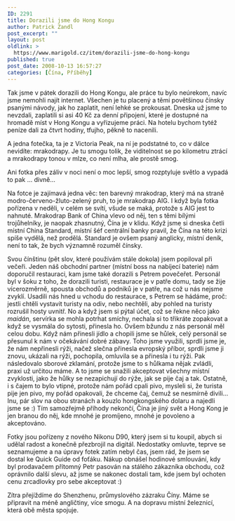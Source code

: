 ```yaml
---
ID: 2291
title: Dorazili jsme do Hong Kongu
author: Patrick Zandl
post_excerpt: ""
layout: post
oldlink: >
  https://www.marigold.cz/item/dorazili-jsme-do-hong-kongu
published: true
post_date: 2008-10-13 16:57:27
categories: [Čína, Příběhy]
---
```

Tak jsme v pátek dorazili do Hong Kongu, ale práce tu bylo neúrekom, navíc jsme nemohli najít internet. Všechen je tu placený a těmi povětšinou čínsky psanými návody, jak ho zaplatit, není lehké se prokousat. Dneska už jsme to nevzdali, zaplatili si asi 40 Kč za denní připojení, které je dostupné na hromadě míst v Hong Kongu a vyřizujeme práci. Na hotelu bychom tytéž peníze dali za čtvrt hodiny, tfujho, pěkně to nacenili. 


A jedna fotečka, ta je z Victoria Peak, na ní je podstatné to, co v dálce nevidíte: mrakodrapy. Je tu smogu tolik, že viditelnost se po kilometru ztrácí a mrakodrapy tonou v mlze, co není mlha, ale prostě smog. 

Ani fotka přes záliv v noci není o moc lepší, smog rozptyluje světlo a vypadá to pak ... divně... 


Na fotce je zajímavá jedna věc: ten barevný mrakodrap, který má na straně modro-červeno-žluto-zelený pruh, to je mrakodrap AIG. I když byla fotka pořízena v neděli, v celém se svítí, všude se maká, protože s AIG jest to nahnuté. Mrakodrap Bank of China vlevo od něj, ten s těmi bílými trojůhelníky, je naopak zhasnutný, Čína je v klidu. Když jsme si dneska četli místní China Standard, místní šéf centrální banky pravil, že Čína na této krizi spíše vydělá, než prodělá. Standard je ovšem psaný anglicky, místní deník, není to tak, že bych významně rozuměl čínsky. 

Svou čínštinu (pět slov, které používám stále dokola) jsem popiloval při večeři. Jeden náš obchodní partner (místní boss na nabíjecí baterie) nám doporučil restauraci, kam jsme také dorazili s Petrem povečeřet. Personál byl v šoku z toho, že dorazili turisti, restaurace je v patře domu, tady se žije vícerozměrně, spousta obchodů a podniků je v patře, na což u nás nejsme zvyklí. Usadili nás hned u vchodu do restaurace, s Petrem se hádáme, proč: jestli chtěli vystavit turisty na odiv, nebo nechtěli, aby pohled na turisty rozrušil hosty uvnitř. No a když jsem si pýtal účet, což se řekne něco jako <em>maidán</em>, servírka se mohla potrhat smíchy, nechala si to třikráte zopakovat a když se vysmála do sytosti, přinesla ho. Ovšem bžundu z nás personál měl celou dobu. Když nám přinesli jídlo a chopili jsme se hůlek, celý personál se přesunul k nám v očekávání dobré zábavy. Toho jsme využili, sprdli jsme je, že nám nepřinesli rýži, načež slečna přinesla evropský příbor, sprdli jsme ji znovu, ukázali na rýži, pochopila, omluvila se a přinesla i tu rýži. Pak následovalo sborové zklamání, protože jsme to s hůlkama nějak zvládli, praxi už určitou máme. A to jsme se snažili akceptovat všechny místní zvyklosti, jako že hůlky se nezapichují do rýže, jak se pije čaj a tak. Ostatně, i s čajem to bylo vtipné, protože nám pořád cpali pivo, mysleli si, že turista pije jen pivo, my pořád opakovali, že chceme čaj, čemuž se nesmírně divili... Inu, pár slov na obou stranách a kouzlo hongkongského dolaru a najedli jsme se :) Tím samozřejmě příhody nekončí, Čína je jiný svět a Hong Kong je jen branou do něj, kde mnohé je promíjeno, mnohé je povoleno a akceptováno.

Fotky jsou pořízeny z nového Nikonu D90, který jsem si tu koupil, abych si udělal radost a konečně přezbrojil na digitál. Nedostatky omluvte, teprve se seznamujeme a na úpravy fotek zatím nebyl čas, jsem rád, že jsem se dostal ke Quick Guide od foťáku. Nákup obnášel hodinové smlouvání, kdy byl prodavačem přítomný Petr pasován na stálého zákazníka obchodu, což oprávnilo další slevu, až jsme se nakonec dostali tam, kde jsem byl ochoten cenu zrcadlovky pro sebe akceptovat :)

Zítra přejíždíme do Shenzhenu, průmyslového zázraku Číny. Máme se připravit na méně angličtiny, více smogu. A na dopravu místní železnicí, která obě města spojuje.